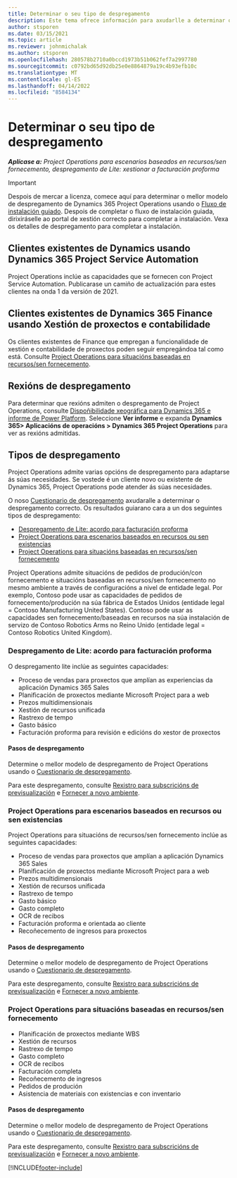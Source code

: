```yaml
---
title: Determinar o seu tipo de despregamento
description: Este tema ofrece información para axudarlle a determinar o tipo de despregamento correcto das operacións do proxecto para a súa empresa.
author: stsporen
ms.date: 03/15/2021
ms.topic: article
ms.reviewer: johnmichalak
ms.author: stsporen
ms.openlocfilehash: 280578b2710a0bccd1973b51b062fef7a2997780
ms.sourcegitcommit: c0792bd65d92db25e0e8864879a19c4b93efb10c
ms.translationtype: MT
ms.contentlocale: gl-ES
ms.lasthandoff: 04/14/2022
ms.locfileid: "8584134"
---
```

# <a name="determine-your-deployment-type"></a>Determinar o seu tipo de despregamento

_**Aplícase a:** Project Operations para escenarios baseados en recursos/sen fornecemento, despregamento de Lite: xestionar a facturación proforma_

> [!IMPORTANT]
> Despois de mercar a licenza, comece aquí para determinar o mellor modelo de despregamento de Dynamics 365 Project Operations usando o [Fluxo de instalación guiado](https://aka.ms/provisionprojectoperations).
> Despois de completar o fluxo de instalación guiada, dirixiráselle ao portal de xestión correcto para completar a instalación. Vexa os detalles de despregamento para completar a instalación.


## <a name="existing-customers-of-dynamics-using-dynamics-365-project-service-automation"></a>Clientes existentes de Dynamics usando Dynamics 365 Project Service Automation
Project Operations inclúe as capacidades que se fornecen con Project Service Automation. Publicarase un camiño de actualización para estes clientes na onda 1 da versión de 2021.

## <a name="existing-customers-of-dynamics-365-finance-using-project-management-and-accounting"></a>Clientes existentes de Dynamics 365 Finance usando Xestión de proxectos e contabilidade 

Os clientes existentes de Finance que empregan a funcionalidade de xestión e contabilidade de proxectos poden seguir empregándoa tal como está. Consulte [Project Operations para situacións baseadas en recursos/sen fornecemento](#pma).


## <a name="deployment-regions"></a>Rexións de despregamento
Para determinar que rexións admiten o despregamento de Project Operations, consulte [Dispoñibilidade xeográfica para Dynamics 365 e informe de Power Platform](https://dynamics.microsoft.com/en-us/geographic-availability/). Seleccione **Ver informe** e expanda **Dynamics 365> Aplicacións de operacións > Dynamics 365 Project Operations** para ver as rexións admitidas.

## <a name="deployment-types"></a>Tipos de despregamento
Project Operations admite varias opcións de despregamento para adaptarse ás súas necesidades. Se vostede é un cliente novo ou existente de Dynamics 365, Project Operations pode atender ás súas necesidades.

O noso [Cuestionario de despregamento](https://aka.ms/provisionprojectoperations) axudaralle a determinar o despregamento correcto. Os resultados guiarano cara a un dos seguintes tipos de despregamento:

- [Despregamento de Lite: acordo para facturación proforma](#lite)
- [Project Operations para escenarios baseados en recursos ou sen existencias](#integrated)
- [Project Operations para situacións baseadas en recursos/sen fornecemento](#pma)

Project Operations admite situacións de pedidos de produción/con fornecemento e situacións baseadas en recursos/sen fornecemento no mesmo ambiente a través de configuracións a nivel de entidade legal. Por exemplo, Contoso pode usar as capacidades de pedidos de fornecemento/produción na súa fábrica de Estados Unidos (entidade legal = Contoso Manufacturing United States). Contoso pode usar as capacidades sen fornecemento/baseadas en recursos na súa instalación de servizo de Contoso Robotics Arms no Reino Unido (entidade legal = Contoso Robotics United Kingdom).

### <a name="lite-deployment---deal-to-proforma-invoicing"></a><a  name="lite"></a>Despregamento de Lite: acordo para facturación proforma

O despregamento lite inclúe as seguintes capacidades:

- Proceso de vendas para proxectos que amplían as experiencias da aplicación Dynamics 365 Sales
- Planificación de proxectos mediante Microsoft Project para a web
- Prezos multidimensionais
- Xestión de recursos unificada
- Rastrexo de tempo
- Gasto básico
- Facturación proforma para revisión e edicións do xestor de proxectos 

#### <a name="deployment-steps"></a>Pasos de despregamento
Determine o mellor modelo de despregamento de Project Operations usando o [Cuestionario de despregamento](https://aka.ms/provisionprojectoperations).

Para este despregamento, consulte [Rexistro para subscricións de previsualización](lite-preview-subscription-sign-up.md) e [Fornecer a novo ambiente](lite-deployment.md). 


### <a name="project-operations-for-resourcenon-stocked-scenarios"></a><a name="integrated"></a>Project Operations para escenarios baseados en recursos ou sen existencias
Project Operations para situacións de recursos/sen fornecemento inclúe as seguintes capacidades:
 
- Proceso de vendas para proxectos que amplían a aplicación Dynamics 365 Sales
- Planificación de proxectos mediante Microsoft Project para a web
- Prezos multidimensionais
- Xestión de recursos unificada
- Rastrexo de tempo
- Gasto básico
- Gasto completo
- OCR de recibos
- Facturación proforma e orientada ao cliente 
- Recoñecemento de ingresos para proxectos

#### <a name="deployment-steps"></a>Pasos de despregamento
Determine o mellor modelo de despregamento de Project Operations usando o [Cuestionario de despregamento](https://aka.ms/provisionprojectoperations).

Para este despregamento, consulte [Rexistro para subscricións de previsualización](resource-sign-up-preview-subscription.md) e [Fornecer a novo ambiente](resource-provision-new-environment.md). 


### <a name="project-operations-for-stockedproduction-order-scenarios"></a><a name="pma"></a>Project Operations para situacións baseadas en recursos/sen fornecemento

- Planificación de proxectos mediante WBS
- Xestión de recursos
- Rastrexo de tempo
- Gasto completo
- OCR de recibos
- Facturación completa
- Recoñecemento de ingresos
- Pedidos de produción
- Asistencia de materiais con existencias e con inventario

#### <a name="deployment-steps"></a>Pasos de despregamento
Determine o mellor modelo de despregamento de Project Operations usando o [Cuestionario de despregamento](https://aka.ms/provisionprojectoperations).

Para este despregamento, consulte [Rexistro para subscricións de previsualización](/dynamics365/fin-ops-core/dev-itpro/dev-tools/sign-up-preview-subscription?toc=%2fdynamics365%2ffinance%2ftoc.json) e [Fornecer a novo ambiente](/dynamics365/fin-ops-core/dev-itpro/deployment/deploy-demo-environment?toc=%2fdynamics365%2ffinance%2ftoc.json). 



[!INCLUDE[footer-include](../includes/footer-banner.md)]